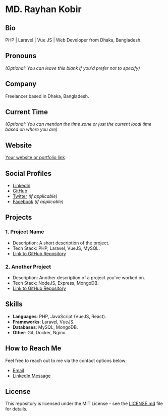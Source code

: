 # MD. Rayhan Kobir

## Bio
PHP | Laravel | Vue JS | Web Developer from Dhaka, Bangladesh.

## Pronouns
*(Optional: You can leave this blank if you'd prefer not to specify)*

## Company
Freelancer based in Dhaka, Bangladesh.

## Current Time
*(Optional: You can mention the time zone or just the current local time based on where you are)*

## Website
[Your website or portfolio link](http://yourwebsite.com)

## Social Profiles
- [LinkedIn](https://www.linkedin.com/in/yourusername)
- [GitHub](https://github.com/yourusername)
- [Twitter](https://twitter.com/yourusername) *(if applicable)*
- [Facebook](https://facebook.com/yourusername) *(if applicable)*

## Projects
### 1. **Project Name**
- Description: A short description of the project.
- Tech Stack: PHP, Laravel, VueJS, MySQL.
- [Link to GitHub Repository](https://github.com/yourusername/projectname)

### 2. **Another Project**
- Description: Another description of a project you've worked on.
- Tech Stack: NodeJS, Express, MongoDB.
- [Link to GitHub Repository](https://github.com/yourusername/projectname)

## Skills
- **Languages**: PHP, JavaScript (VueJS, React).
- **Frameworks**: Laravel, VueJS.
- **Databases**: MySQL, MongoDB.
- **Other**: Git, Docker, Nginx.

## How to Reach Me
Feel free to reach out to me via the contact options below:
- [Email](mailto:youremail@example.com)
- [LinkedIn Message](https://www.linkedin.com/in/yourusername)

## License
This repository is licensed under the MIT License - see the [LICENSE.md](LICENSE.md) file for details.
